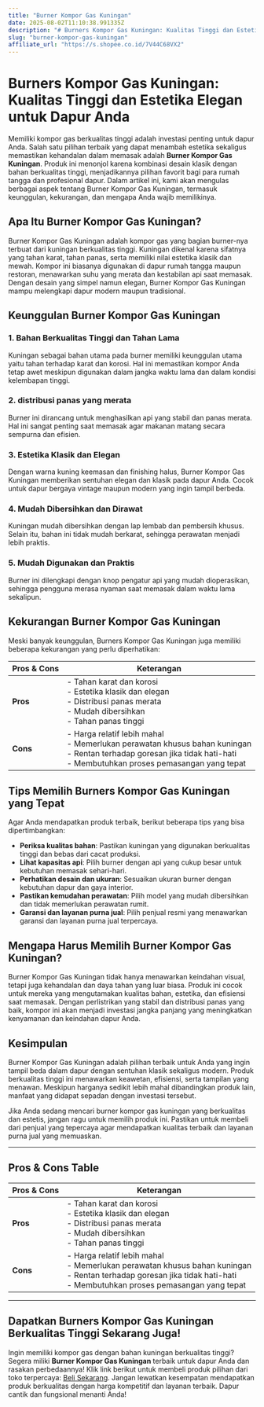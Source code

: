 ```yaml
---
title: "Burner Kompor Gas Kuningan"
date: 2025-08-02T11:10:38.991335Z
description: "# Burners Kompor Gas Kuningan: Kualitas Tinggi dan Estetika Elegan untuk Dapur Anda..."
slug: "burner-kompor-gas-kuningan"
affiliate_url: "https://s.shopee.co.id/7V44C68VX2"
---
```

# Burners Kompor Gas Kuningan: Kualitas Tinggi dan Estetika Elegan untuk Dapur Anda

Memiliki kompor gas berkualitas tinggi adalah investasi penting untuk dapur Anda. Salah satu pilihan terbaik yang dapat menambah estetika sekaligus memastikan kehandalan dalam memasak adalah **Burner Kompor Gas Kuningan**. Produk ini menonjol karena kombinasi desain klasik dengan bahan berkualitas tinggi, menjadikannya pilihan favorit bagi para rumah tangga dan profesional dapur. Dalam artikel ini, kami akan mengulas berbagai aspek tentang Burner Kompor Gas Kuningan, termasuk keunggulan, kekurangan, dan mengapa Anda wajib memilikinya.

## Apa Itu Burner Kompor Gas Kuningan?

Burner Kompor Gas Kuningan adalah kompor gas yang bagian burner-nya terbuat dari kuningan berkualitas tinggi. Kuningan dikenal karena sifatnya yang tahan karat, tahan panas, serta memiliki nilai estetika klasik dan mewah. Kompor ini biasanya digunakan di dapur rumah tangga maupun restoran, menawarkan suhu yang merata dan kestabilan api saat memasak. Dengan desain yang simpel namun elegan, Burner Kompor Gas Kuningan mampu melengkapi dapur modern maupun tradisional.

## Keunggulan Burner Kompor Gas Kuningan

### 1. Bahan Berkualitas Tinggi dan Tahan Lama

Kuningan sebagai bahan utama pada burner memiliki keunggulan utama yaitu tahan terhadap karat dan korosi. Hal ini memastikan kompor Anda tetap awet meskipun digunakan dalam jangka waktu lama dan dalam kondisi kelembapan tinggi.

### 2. distribusi panas yang merata

Burner ini dirancang untuk menghasilkan api yang stabil dan panas merata. Hal ini sangat penting saat memasak agar makanan matang secara sempurna dan efisien.

### 3. Estetika Klasik dan Elegan

Dengan warna kuning keemasan dan finishing halus, Burner Kompor Gas Kuningan memberikan sentuhan elegan dan klasik pada dapur Anda. Cocok untuk dapur bergaya vintage maupun modern yang ingin tampil berbeda.

### 4. Mudah Dibersihkan dan Dirawat

Kuningan mudah dibersihkan dengan lap lembab dan pembersih khusus. Selain itu, bahan ini tidak mudah berkarat, sehingga perawatan menjadi lebih praktis.

### 5. Mudah Digunakan dan Praktis

Burner ini dilengkapi dengan knop pengatur api yang mudah dioperasikan, sehingga pengguna merasa nyaman saat memasak dalam waktu lama sekalipun.

## Kekurangan Burner Kompor Gas Kuningan

Meski banyak keunggulan, Burners Kompor Gas Kuningan juga memiliki beberapa kekurangan yang perlu diperhatikan:

| **Pros & Cons** | **Keterangan** |
|-----------------|----------------|
| **Pros** | - Tahan karat dan korosi<br>- Estetika klasik dan elegan<br>- Distribusi panas merata<br>- Mudah dibersihkan<br>- Tahan panas tinggi |
| **Cons** | - Harga relatif lebih mahal<br>- Memerlukan perawatan khusus bahan kuningan<br>- Rentan terhadap goresan jika tidak hati-hati<br>- Membutuhkan proses pemasangan yang tepat |

## Tips Memilih Burners Kompor Gas Kuningan yang Tepat

Agar Anda mendapatkan produk terbaik, berikut beberapa tips yang bisa dipertimbangkan:

- **Periksa kualitas bahan**: Pastikan kuningan yang digunakan berkualitas tinggi dan bebas dari cacat produksi.
- **Lihat kapasitas api**: Pilih burner dengan api yang cukup besar untuk kebutuhan memasak sehari-hari.
- **Perhatikan desain dan ukuran**: Sesuaikan ukuran burner dengan kebutuhan dapur dan gaya interior.
- **Pastikan kemudahan perawatan**: Pilih model yang mudah dibersihkan dan tidak memerlukan perawatan rumit.
- **Garansi dan layanan purna jual**: Pilih penjual resmi yang menawarkan garansi dan layanan purna jual terpercaya.

## Mengapa Harus Memilih Burner Kompor Gas Kuningan?

Burner Kompor Gas Kuningan tidak hanya menawarkan keindahan visual, tetapi juga kehandalan dan daya tahan yang luar biasa. Produk ini cocok untuk mereka yang mengutamakan kualitas bahan, estetika, dan efisiensi saat memasak. Dengan perlistrikan yang stabil dan distribusi panas yang baik, kompor ini akan menjadi investasi jangka panjang yang meningkatkan kenyamanan dan keindahan dapur Anda.

## Kesimpulan

Burner Kompor Gas Kuningan adalah pilihan terbaik untuk Anda yang ingin tampil beda dalam dapur dengan sentuhan klasik sekaligus modern. Produk berkualitas tinggi ini menawarkan keawetan, efisiensi, serta tampilan yang menawan. Meskipun harganya sedikit lebih mahal dibandingkan produk lain, manfaat yang didapat sepadan dengan investasi tersebut.

Jika Anda sedang mencari burner kompor gas kuningan yang berkualitas dan estetis, jangan ragu untuk memilih produk ini. Pastikan untuk membeli dari penjual yang tepercaya agar mendapatkan kualitas terbaik dan layanan purna jual yang memuaskan.

---

## Pros & Cons Table

| **Pros & Cons** | **Keterangan** |
|-----------------|----------------|
| **Pros** | - Tahan karat dan korosi<br>- Estetika klasik dan elegan<br>- Distribusi panas merata<br>- Mudah dibersihkan<br>- Tahan panas tinggi |
| **Cons** | - Harga relatif lebih mahal<br>- Memerlukan perawatan khusus bahan kuningan<br>- Rentan terhadap goresan jika tidak hati-hati<br>- Membutuhkan proses pemasangan yang tepat |

---

## Dapatkan Burners Kompor Gas Kuningan Berkualitas Tinggi Sekarang Juga!

Ingin memiliki kompor gas dengan bahan kuningan berkualitas tinggi? Segera miliki **Burner Kompor Gas Kuningan** terbaik untuk dapur Anda dan rasakan perbedaannya! Klik link berikut untuk membeli produk pilihan dari toko terpercaya: [Beli Sekarang](https://s.shopee.co.id/7V44C68VX2). Jangan lewatkan kesempatan mendapatkan produk berkualitas dengan harga kompetitif dan layanan terbaik. Dapur cantik dan fungsional menanti Anda!
